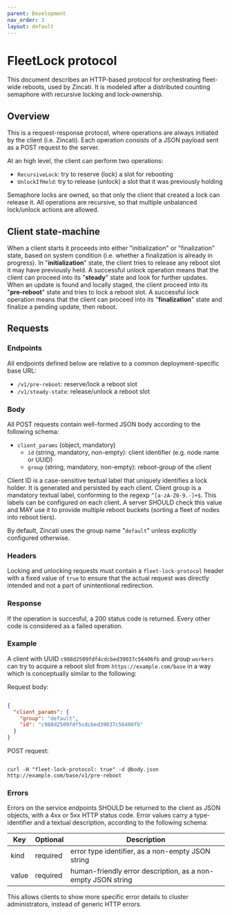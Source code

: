 ```yaml
---
parent: Development
nav_order: 3
layout: default
---
```


# FleetLock protocol

This document describes an HTTP-based protocol for orchestrating fleet-wide reboots, used by Zincati.
It is modeled after a distributed counting semaphore with recursive locking and lock-ownership.

## Overview

This is a request-response protocol, where operations are always initiated by the client (i.e. Zincati).
Each operation consists of a JSON payload sent as a POST request to the server.

At an high level, the client can perform two operations:

 * `RecursiveLock`: try to reserve (lock) a slot for rebooting
 * `UnlockIfHeld`: try to release (unlock) a slot that it was previously holding

Semaphore locks are owned, so that only the client that created a lock can release it. All operations are recursive, so that multiple unbalanced lock/unlock actions are allowed.

## Client state-machine

When a client starts it proceeds into either "initialization" or "finalization" state, based on system condition (i.e. whether a finalization is already in progress).
In "**initialization**" state, the client tries to release any reboot slot it may have previously held.
A successful unlock operation means that the client can proceed into its "**steady**" state and look for further updates.
When an update is found and locally staged, the client proceed into its "**pre-reboot**" state and tries to lock a reboot slot.
A successful lock operation means that the client can proceed into its "**finalization**" state and finalize a pending update, then reboot.

## Requests

### Endpoints

All endpoints defined below are relative to a common deployment-specific base URL:

 * `/v1/pre-reboot`: reserve/lock a reboot slot
 * `/v1/steady-state`: release/unlock a reboot slot

### Body

All POST requests contain well-formed JSON body according to the following schema:

 * `client_params` (object, mandatory)
   * `id` (string, mandatory, non-empty): client identifier (e.g. node name or UUID)
   * `group` (string, mandatory, non-empty): reboot-group of the client

Client ID is a case-sensitive textual label that uniquely identifies a lock holder. It is generated and persisted by each client.
Client group is a mandatory textual label, conforming to the regexp `^[a-zA-Z0-9.-]+$`. This labels can be configured on each client. A server SHOULD check this value and MAY use it to provide multiple reboot buckets (sorting a fleet of nodes into reboot tiers).

By default, Zincati uses the group name "`default`" unless explicitly configured otherwise.

### Headers

Locking and unlocking requests must contain a `fleet-lock-protocol` header with a fixed value of `true` to ensure that the actual request was directly intended and not a part of unintentional redirection.

### Response

If the operation is succesful, a 200 status code is returned. Every other code is considered as a failed operation.

### Example

A client with UUID `c988d2509fdf4cdcbed39037c56406fb` and group `workers` can try to acquire a reboot slot from `https://example.com/base` in a way which is conceptually similar to the following:

Request body:

```json

{
  "client_params": {
    "group": "default",
    "id": "c988d2509fdf5cdcbed39037c56406fb"
  }
}

```

POST request:

```shell

curl -H "fleet-lock-protocol: true" -d @body.json http://example.com/base/v1/pre-reboot

```

### Errors

Errors on the service endpoints SHOULD be returned to the client as JSON objects, with a 4xx or 5xx HTTP status code.
Error values carry a type-identifier and a textual description, according to the following schema:

|  Key   | Optional | Description                                                  |
|--------|----------|--------------------------------------------------------------|
| kind   | required | error type identifier, as a non-empty JSON string            |
| value  | required | human-friendly error description, as a non-empty JSON string |

This allows clients to show more specific error details to cluster administrators, instead of generic HTTP errors.
